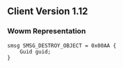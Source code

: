 ## Client Version 1.12

### Wowm Representation
```rust,ignore
smsg SMSG_DESTROY_OBJECT = 0x00AA {
    Guid guid;    
}

```
